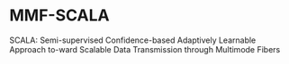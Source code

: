 # MMF-SCALA
SCALA: Semi-supervised Confidence-based Adaptively Learnable Approach to-ward Scalable Data Transmission through Multimode Fibers
